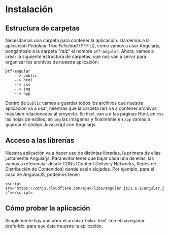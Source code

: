# Instalación

## Estructura de carpetas

 Necesitamos una carpeta para contener la aplicación. Llamemos a la aplicación _Pedalear Trae Felicidad_ (PTF ;)), como vamos a usar Angularjs, pongámosle a la carpeta "raíz" el nombre `ptf-angular`.
 Ahora, vamos a crear la siguiente estructura de carpetas, que nos van a servir para organizar los archivos de nuestra aplicación:

    ptf-angular
        --> public
        --> html
        --> css
        --> img
        --> app

 Dentro de `public` vamos a guardar todos los archivos que nuestra aplicación va a usar, mientras que la carpeta raíz va a contener archivos más bien relacionados al proyecto.
 En `html` van a ir las páginas Html, en `css` las hojas de estilos, en `img` las imágenes y finalmente en `app` vamos a guardar el código Javascript con Angularjs.

## Acceso a las librerías

 Nuestra aplicación va a hacer uso de distintas librerías, la primera de ellas justamente Angularjs.
 Para evitar tener que bajar cada una de ellas, las vamos a referenciar desde CDNs (Content Delivery Networks, Redes de Distribución de Contenidos) donde estén alojadas.
 Por ejemplo, para el caso de AngularJS, podemos tener:

 `<script src="https://cdnjs.cloudflare.com/ajax/libs/angular.js/1.6.1/angular.js"></script>`

## Cómo probar la aplicación

 Simplemente hay que abrir el archivo `index.html` con el navegador preferido, para que éste muestre la aplicación.
